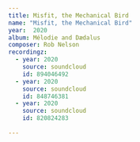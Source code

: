 ```yaml
---
title: Misfit, the Mechanical Bird
name: "Misfit, the Mechanical Bird"
year:  2020
album: Mélodie and Dædalus
composer: Rob Nelson
recordingz:
  - year: 2020
    source: soundcloud
    id: 894046492 
  - year: 2020
    source: soundcloud
    id: 848746381
  - year: 2020
    source: soundcloud
    id: 820824283
 
---
```


